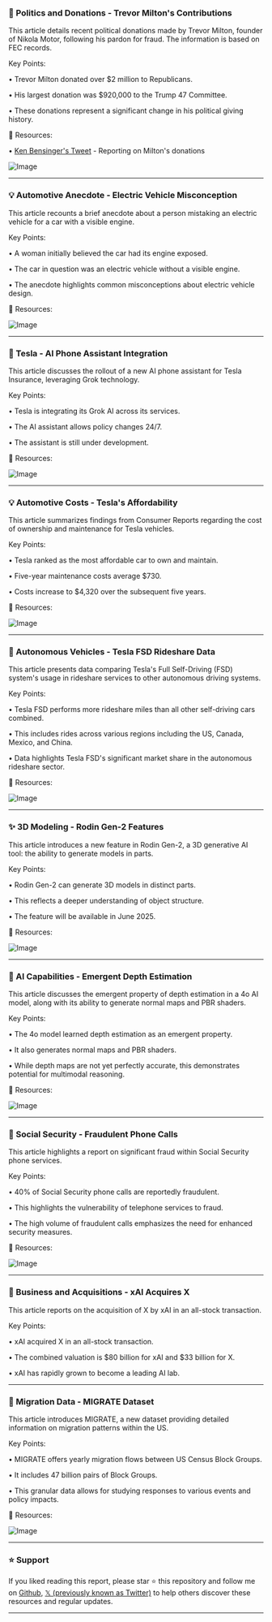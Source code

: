 ### 🤖 Politics and Donations - Trevor Milton's Contributions

This article details recent political donations made by Trevor Milton, founder of Nikola Motor, following his pardon for fraud.  The information is based on FEC records.

Key Points:

• Trevor Milton donated over $2 million to Republicans.

• His largest donation was $920,000 to the Trump 47 Committee.


• These donations represent a significant change in his political giving history.


🔗 Resources:

• [Ken Bensinger's Tweet](https://x.com/kenbensinger/status/1905412782637679041) - Reporting on Milton's donations

![Image](https://pbs.twimg.com/media/GnFikCVbYAAja9E?format=jpg&name=small)


---
### 💡 Automotive Anecdote - Electric Vehicle Misconception

This article recounts a brief anecdote about a person mistaking an electric vehicle for a car with a visible engine.

Key Points:

• A woman initially believed the car had its engine exposed.

• The car in question was an electric vehicle without a visible engine.


• The anecdote highlights common misconceptions about electric vehicle design.


🔗 Resources:

![Image](https://pbs.twimg.com/media/GnOmGKkW4AAns8j?format=jpg&name=small)


---
### 🚀 Tesla - AI Phone Assistant Integration

This article discusses the rollout of a new AI phone assistant for Tesla Insurance, leveraging Grok technology.

Key Points:

• Tesla is integrating its Grok AI across its services.

• The AI assistant allows policy changes 24/7.


•  The assistant is still under development.


🔗 Resources:

![Image](https://pbs.twimg.com/ext_tw_video_thumb/1905660875597643779/pu/img/eBTYNhBeeYk4K1dc.jpg)


---
### 💡 Automotive Costs - Tesla's Affordability

This article summarizes findings from Consumer Reports regarding the cost of ownership and maintenance for Tesla vehicles.

Key Points:

• Tesla ranked as the most affordable car to own and maintain.

•  Five-year maintenance costs average $730.

• Costs increase to $4,320 over the subsequent five years.


🔗 Resources:

![Image](https://pbs.twimg.com/media/GnI-nHEXsAALzX4?format=jpg&name=small)


---
### 🤖 Autonomous Vehicles - Tesla FSD Rideshare Data

This article presents data comparing Tesla's Full Self-Driving (FSD) system's usage in rideshare services to other autonomous driving systems.

Key Points:

• Tesla FSD performs more rideshare miles than all other self-driving cars combined.

•  This includes rides across various regions including the US, Canada, Mexico, and China.


• Data highlights Tesla FSD's significant market share in the autonomous rideshare sector.


🔗 Resources:

![Image](https://pbs.twimg.com/amplify_video_thumb/1905409269320876033/img/lZEE_noAspZPWTQe.jpg)


---
### ✨ 3D Modeling - Rodin Gen-2 Features

This article introduces a new feature in Rodin Gen-2, a 3D generative AI tool: the ability to generate models in parts.

Key Points:

• Rodin Gen-2 can generate 3D models in distinct parts.

• This reflects a deeper understanding of object structure.


• The feature will be available in June 2025.



🔗 Resources:

![Image](https://pbs.twimg.com/ext_tw_video_thumb/1905651277822132225/pu/img/h3usJpZUTm4g1y6p.jpg)


---
### 🤖 AI Capabilities - Emergent Depth Estimation

This article discusses the emergent property of depth estimation in a 4o AI model, along with its ability to generate normal maps and PBR shaders.

Key Points:

• The 4o model learned depth estimation as an emergent property.

• It also generates normal maps and PBR shaders.


•  While depth maps are not yet perfectly accurate, this demonstrates potential for multimodal reasoning.


🔗 Resources:

![Image](https://pbs.twimg.com/media/GnDyccPWgAA_AJ5?format=jpg&name=small)


---
### 🤖 Social Security - Fraudulent Phone Calls

This article highlights a report on significant fraud within Social Security phone services.

Key Points:

• 40% of Social Security phone calls are reportedly fraudulent.

• This highlights the vulnerability of telephone services to fraud.


• The high volume of fraudulent calls emphasizes the need for enhanced security measures.


🔗 Resources:

![Image](https://pbs.twimg.com/ext_tw_video_thumb/1905386769161277440/pu/img/Z86HZ51olu-RlEl9.jpg)


---
### 🤖 Business and Acquisitions - xAI Acquires X

This article reports on the acquisition of X by xAI in an all-stock transaction.

Key Points:

• xAI acquired X in an all-stock transaction.

• The combined valuation is $80 billion for xAI and $33 billion for X.


• xAI has rapidly grown to become a leading AI lab.


---
### 🤖 Migration Data - MIGRATE Dataset

This article introduces MIGRATE, a new dataset providing detailed information on migration patterns within the US.

Key Points:

• MIGRATE offers yearly migration flows between US Census Block Groups.

• It includes 47 billion pairs of Block Groups.


• This granular data allows for studying responses to various events and policy impacts.



🔗 Resources:

![Image](https://pbs.twimg.com/ext_tw_video_thumb/1905637166241157120/pu/img/qdJ7E9f1mGbB7fXD.jpg)


---

### ⭐️ Support

If you liked reading this report, please star ⭐️ this repository and follow me on [Github](https://github.com/Drix10), [𝕏 (previously known as Twitter)](https://x.com/DRIX_10_) to help others discover these resources and regular updates.

---